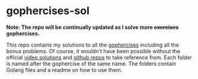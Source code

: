 # gophercises-sol

**Note: The repo will be continually updated as I solve more ~~exercises~~ gophercises.**

This repo contains my solutions to all the [gophercises](https://gophercises.com/) including all the bonus problems. Of course, it wouldn't have been possible without the official [video solutions](https://courses.calhoun.io/courses/cor_gophercises) and [github repos](https://github.com/gophercises/) to take reference from. Each folder is named after the gophercise of the same name.  The folders contain Golang files and a readme on how to use them.   